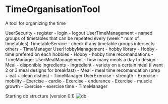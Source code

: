 # TimeOrganisationTool
A tool for organizing the time

UserSecurity
    - register
    - login
    - logout
UserTimeManagement
    - named groups of timetables that can be repeated every (week * num of timetables)-TimetableService
    - check if any timetable groups intersects others - TimeManager
UserHobbyManagement
    - hobby library - Hobby
    - time prefered on each hobbies - Hobby
    - hobby time recomandations - TimeManager
UserMealManagement
    - how many meals a day to design - Meal
    - disponible ingredients - Ingredient
    - variety on a certain meal (i want 2 or 3 meal designs for breakfast) - Meal
    - meal time recomandation (prep + eat + clean dishes) - TimeManager
UserExercise
    - strength - Exercise
    - mobility - Exercise
    - cardio - Exercise
    - endurance - Exercise
    - muscle growth - Exercise
    - exercise time - TimeManager

Starting db structure (version 0.1)
![db](https://user-images.githubusercontent.com/61906271/113316456-0574be80-9317-11eb-8757-0a8d1ce50475.png)

